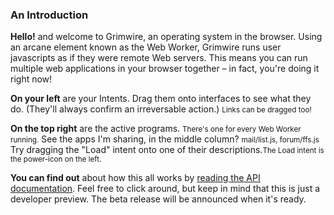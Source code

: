 ### An Introduction

<strong class="label">Hello!</strong> and welcome to Grimwire, an operating system in the browser. Using an arcane element known as the Web Worker, Grimwire runs user javascripts as if they were remote Web servers. This means you can run multiple web applications in your browser together &ndash; in fact, you're doing it right now!

<strong class="label">On your left</strong> are your Intents. Drag them onto interfaces to see what they do. (They'll always confirm an irreversable action.) <small class="muted">Links can be dragged too!</small>

<strong class="label">On the top right</strong> are the active programs. <small class="muted">There's one for every Web Worker running.</small> See the apps I'm sharing, in the middle column? <small class="muted">mail/list.js, forum/ffs.js</small> Try dragging the "Load" intent onto one of their descriptions.<small class="muted">The Load intent is the power-icon on the left.</small>

<strong class="label">You can find out</strong> about how this all works by <a href="http://grimwire.com/local/" target="_top">reading the API documentation</a>. Feel free to click around, but keep in mind that this is just a developer preview. The beta release will be announced when it's ready.